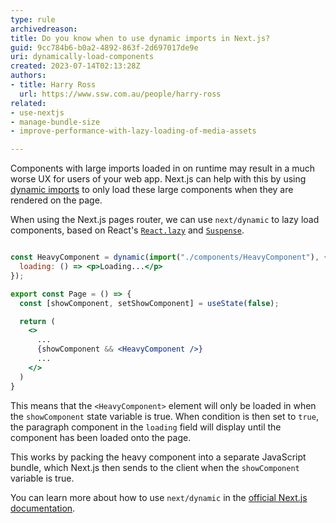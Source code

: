 ```yaml
---
type: rule
archivedreason: 
title: Do you know when to use dynamic imports in Next.js?
guid: 9cc784b6-b0a2-4892-863f-2d697017de9e
uri: dynamically-load-components
created: 2023-07-14T02:13:28Z
authors:
- title: Harry Ross
  url: https://www.ssw.com.au/people/harry-ross
related:
- use-nextjs
- manage-bundle-size
- improve-performance-with-lazy-loading-of-media-assets

---
```


Components with large imports loaded in on runtime may result in a much worse UX for users of your web app. Next.js can help with this by using [dynamic imports](https://developer.mozilla.org/en-US/docs/Web/JavaScript/Reference/Operators/import) to only load these large components when they are rendered on the page.

<!--endintro-->

When using the Next.js pages router, we can use `next/dynamic` to lazy load components, based on React's [`React.lazy`](https://react.dev/reference/react/lazy) and [`Suspense`](https://react.dev/reference/react/Suspense). 

```jsx 

const HeavyComponent = dynamic(import("./components/HeavyComponent"), {
  loading: () => <p>Loading...</p>
});

export const Page = () => {
  const [showComponent, setShowComponent] = useState(false);

  return (
    <>
      ...
      {showComponent && <HeavyComponent />}
      ...
    </>
  )
}

```

This means that the `<HeavyComponent>` element will only be loaded in when the `showComponent` state variable is true. When condition is then set to `true`, the paragraph component in the `loading` field will display until the component has been loaded onto the page. 


This works by packing the heavy component into a separate JavaScript bundle, which Next.js then sends to the client when the `showComponent` variable is true. 


You can learn more about how to use `next/dynamic` in the [official Next.js documentation](https://nextjs.org/docs/pages/building-your-application/optimizing/lazy-loading#nextdynamic). 
